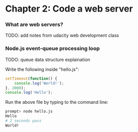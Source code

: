Chapter 2: Code a web server
============================

<h3>What are web servers?</h3>

TODO: add notes from udacity web development class

<h3>Node.js event-queue processing loop</h3>

TODO: queue data structure explaination

Write the following inside "hello.js":

```js
setTimeout(function() {
	console.log('World!');
}, 2000);
console.log('Hello');
```

Run the above file by typing to the command line:
```sh
prompt> node hello.js
Hello
# 2 seconds pass
World!
```